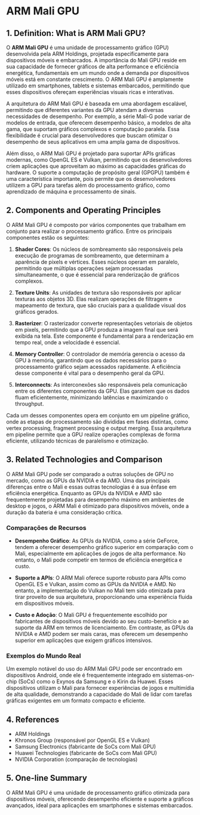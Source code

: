 # ARM Mali GPU

## 1. Definition: What is **ARM Mali GPU**?
O **ARM Mali GPU** é uma unidade de processamento gráfico (GPU) desenvolvida pela ARM Holdings, projetada especificamente para dispositivos móveis e embarcados. A importância do Mali GPU reside em sua capacidade de fornecer gráficos de alta performance e eficiência energética, fundamentais em um mundo onde a demanda por dispositivos móveis está em constante crescimento. O ARM Mali GPU é amplamente utilizado em smartphones, tablets e sistemas embarcados, permitindo que esses dispositivos ofereçam experiências visuais ricas e interativas.

A arquitetura do ARM Mali GPU é baseada em uma abordagem escalável, permitindo que diferentes variantes da GPU atendam a diversas necessidades de desempenho. Por exemplo, a série Mali-G pode variar de modelos de entrada, que oferecem desempenho básico, a modelos de alta gama, que suportam gráficos complexos e computação paralela. Essa flexibilidade é crucial para desenvolvedores que buscam otimizar o desempenho de seus aplicativos em uma ampla gama de dispositivos.

Além disso, o ARM Mali GPU é projetado para suportar APIs gráficas modernas, como OpenGL ES e Vulkan, permitindo que os desenvolvedores criem aplicações que aproveitam ao máximo as capacidades gráficas do hardware. O suporte a computação de propósito geral (GPGPU) também é uma característica importante, pois permite que os desenvolvedores utilizem a GPU para tarefas além do processamento gráfico, como aprendizado de máquina e processamento de sinais.

## 2. Components and Operating Principles
O ARM Mali GPU é composto por vários componentes que trabalham em conjunto para realizar o processamento gráfico. Entre os principais componentes estão os seguintes:

1. **Shader Cores**: Os núcleos de sombreamento são responsáveis pela execução de programas de sombreamento, que determinam a aparência de pixels e vértices. Esses núcleos operam em paralelo, permitindo que múltiplas operações sejam processadas simultaneamente, o que é essencial para renderização de gráficos complexos.

2. **Texture Units**: As unidades de textura são responsáveis por aplicar texturas aos objetos 3D. Elas realizam operações de filtragem e mapeamento de textura, que são cruciais para a qualidade visual dos gráficos gerados.

3. **Rasterizer**: O rasterizador converte representações vetoriais de objetos em pixels, permitindo que a GPU produza a imagem final que será exibida na tela. Este componente é fundamental para a renderização em tempo real, onde a velocidade é essencial.

4. **Memory Controller**: O controlador de memória gerencia o acesso da GPU à memória, garantindo que os dados necessários para o processamento gráfico sejam acessados rapidamente. A eficiência desse componente é vital para o desempenho geral da GPU.

5. **Interconnects**: As interconexões são responsáveis pela comunicação entre os diferentes componentes da GPU. Elas garantem que os dados fluam eficientemente, minimizando latências e maximizando o throughput.

Cada um desses componentes opera em conjunto em um pipeline gráfico, onde as etapas de processamento são divididas em fases distintas, como vertex processing, fragment processing e output merging. Essa arquitetura em pipeline permite que a GPU realize operações complexas de forma eficiente, utilizando técnicas de paralelismo e otimização.

## 3. Related Technologies and Comparison
O ARM Mali GPU pode ser comparado a outras soluções de GPU no mercado, como as GPUs da NVIDIA e da AMD. Uma das principais diferenças entre o Mali e essas outras tecnologias é a sua ênfase em eficiência energética. Enquanto as GPUs da NVIDIA e AMD são frequentemente projetadas para desempenho máximo em ambientes de desktop e jogos, o ARM Mali é otimizado para dispositivos móveis, onde a duração da bateria é uma consideração crítica.

### Comparações de Recursos
- **Desempenho Gráfico**: As GPUs da NVIDIA, como a série GeForce, tendem a oferecer desempenho gráfico superior em comparação com o Mali, especialmente em aplicações de jogos de alta performance. No entanto, o Mali pode competir em termos de eficiência energética e custo.

- **Suporte a APIs**: O ARM Mali oferece suporte robusto para APIs como OpenGL ES e Vulkan, assim como as GPUs da NVIDIA e AMD. No entanto, a implementação do Vulkan no Mali tem sido otimizada para tirar proveito de sua arquitetura, proporcionando uma experiência fluida em dispositivos móveis.

- **Custo e Adoção**: O Mali GPU é frequentemente escolhido por fabricantes de dispositivos móveis devido ao seu custo-benefício e ao suporte da ARM em termos de licenciamento. Em contraste, as GPUs da NVIDIA e AMD podem ser mais caras, mas oferecem um desempenho superior em aplicações que exigem gráficos intensivos.

### Exemplos do Mundo Real
Um exemplo notável do uso do ARM Mali GPU pode ser encontrado em dispositivos Android, onde ele é frequentemente integrado em sistemas-on-chip (SoCs) como o Exynos da Samsung e o Kirin da Huawei. Esses dispositivos utilizam o Mali para fornecer experiências de jogos e multimídia de alta qualidade, demonstrando a capacidade do Mali de lidar com tarefas gráficas exigentes em um formato compacto e eficiente.

## 4. References
- ARM Holdings
- Khronos Group (responsável por OpenGL ES e Vulkan)
- Samsung Electronics (fabricante de SoCs com Mali GPU)
- Huawei Technologies (fabricante de SoCs com Mali GPU)
- NVIDIA Corporation (comparação de tecnologias)

## 5. One-line Summary
O ARM Mali GPU é uma unidade de processamento gráfico otimizada para dispositivos móveis, oferecendo desempenho eficiente e suporte a gráficos avançados, ideal para aplicações em smartphones e sistemas embarcados.